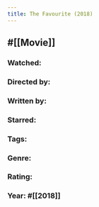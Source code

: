 ```yaml
---
title: The Favourite (2018)
---
```


## #[[Movie]]
### Watched:

### Directed by:

### Written by:

### Starred:

### Tags:

### Genre:

### Rating: 

### Year: #[[2018]]
